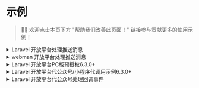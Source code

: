 # 示例

> 👏🏻 欢迎点击本页下方 "帮助我们改善此页面！" 链接参与贡献更多的使用示例！

<details>
  <summary>Laravel 开放平台处理推送消息</summary>

> 注意：对应路由需要关闭 csrf 验证。

假设你的开放平台第三方平台设置的授权事件接收 URL 为: https://easywechat.com/open-platform （其他事件推送同样会推送到这个 URL）

```php
// routes/web.php
Route::post('open-platform', function () {
    // $app 为你实例化的开放平台对象，此处省略实例化步骤
    return $app->server->serve(); // Done!
});

// 处理授权事件
Route::post('open-platform', function () {
    $server = $app->getServer();

    // 处理授权成功事件，其他事件同理
    $server->handleAuthorized(function ($message) {
        // $message 为微信推送的通知内容，不同事件不同内容，详看微信官方文档
        // 获取授权公众号 AppId： $message['AuthorizerAppid']
        // 获取 AuthCode：$message['AuthorizationCode']
        // 然后进行业务处理，如存数据库等...
    });

    return $server->serve();
});
```
</details>


<details>
    <summary>webman 开放平台处理推送消息</summary>

[官方文档：phonenumber.getPhoneNumber](https://developers.weixin.qq.com/miniprogram/dev/api-backend/open-api/phonenumber/phonenumber.getPhoneNumber.html)

```php
namespace app\controller;

use EasyWeChat\OpenPlatform\Application;
use support\Request;
use Symfony\Component\HttpFoundation\HeaderBag;
use Symfony\Component\HttpFoundation\Request as SymfonyRequest;

// 授权事件回调地址：http://yourdomain.com/openPlatform/server

class OpenPlatform
{
    public function server(Request $request)
    {
        $config = config('wechatv6.open_platform');
        $app = new Application($config);
        $symfony_request = new SymfonyRequest($request->get(), $request->post(), [], $request->cookie(), [], [], $request->rawBody());
        $symfony_request->headers = new HeaderBag($request->header());
        $app->setRequestFromSymfonyRequest($symfony_request);
        $server = $app->getServer();
        $response = $server->serve();
        return $response->getBody()->getContents();
    }
}
```
</details>


<details>
  <summary>Laravel 开放平台PC版预授权<version-tag>6.3.0+</version-tag></summary>

官方文档： https://developers.weixin.qq.com/doc/oplatform/Third-party_Platforms/2.0/api/Before_Develop/Authorization_Process_Technical_Description.html

用例：

```php
// routes/web.php

// 授权落地页
Route::any('open-platform/auth', function(){
        $auth_code = request()->get('auth_code');
        // 完成授权写入数据库的逻辑省略。。。
})->name('open_platform.auth');

// 授权跳转页
Route::any('open-platform/preauth', function(){
      // $app 为你实例化的开放平台对象，此处省略实例化步骤
      $options=[
            //1 表示手机端仅展示公众号；2 表示仅展示小程序，3 表示公众号和小程序都展示。如果为未指定，则默认小程序和公众号都展示。
            // 'auth_type' => '',

            // 指定的权限集id列表，如果不指定，则默认拉取当前第三方账号已经全网发布的权限集列表。
            // 'category_id_list' => '',
      ];

      $url = $app->createPreAuthorizationUrl(route('open_platform.auth'), $options);

      return response("<script>window.location.href='$url';</script>")->header('Content-Type', 'text/html');
});
```

</details>

<details>
  <summary>Laravel 开放平台代公众号/小程序代调用示例<version-tag>6.3.0+</version-tag></summary>

路由配置：

```php
// routes/web.php
// 例如：https://yourdomain.com/open-platform/miniapp/get-phone-number/wx123212312313abc

Route::any('open-platform/miniapp/get-phone-number/{appid}', 'OpenPlatformController@getPhoneNumber');
Route::any('open-platform/officialAccount/get-user-list/{appid}', 'OpenPlatformController@getUsers');
```

对应控制器：`app/Http/Controllers/OpenPlatformController`：

```php
use App\Http\Controllers\Controller;

class OpenPlatformController extends Controller
{
    public function mini(string $appid): \EasyWeChat\MiniApp\Application
    {
        $refreshToken = '授权后在缓存或数据库获取';

        // $app 为你实例化的开放平台对象，此处省略实例化步骤
        return $app->getMiniAppWithRefreshToken($appid, $refreshToken);
    }

    public function officialAccount(string $appid): \EasyWeChat\OfficialAccount\Application
    {
        $refreshToken = '授权后在缓存或数据库获取';

        // $app 为你实例化的开放平台对象，此处省略实例化步骤
        return $app->getOfficialAccountWithRefreshToken($appid, $refreshToken);
    }

    public function getUsers(string $appid)
    {
        return $this->officialAccount($appid)
                    ->getClient()
                    ->get('cgi-bin/users/list')
                    ->toArray();
    }

    public function getPhoneNumber(string $appid)
    {
        $data = [
          'code' => (string) request()->get('code'),
        ];

        return $this->mini($appid)
                    ->getClient()
                    ->postJson('wxa/business/getuserphonenumber', $data)
                    ->toArray();
    }
}
```

</details>

<details>
  <summary>Laravel 开放平台代公众号处理回调事件</summary>

```php
// 代公众号处理回调事件
Route::any('callback/{appid}', function ($appId) {
    // $app 为你实例化的开放平台对象，此处省略实例化步骤
    // $refreshToken 为授权后你缓存或数据库中的 authorizer_refresh_token，此处省略获取步骤

    $refreshToken = '你已缓存或数据库中的 authorizer_refresh_token';

    $server = $app->getOfficialAccountWithRefreshToken($appId, $refreshToken)->getServer();

    $server->addMessageListener('text', function ($message) {
        return sprintf("你对 overtrue 说：“%s”", $message->Content);
    });

    return $server->serve();
});
```

</details>

<!--
<details>
    <summary>标题</summary>
内容
</details>
-->
